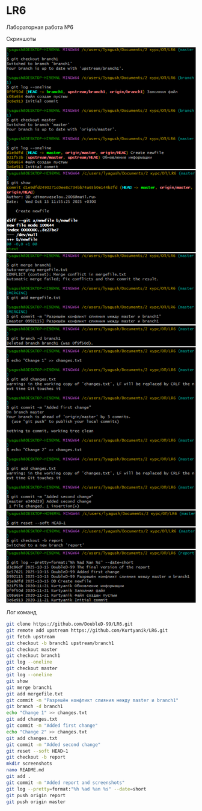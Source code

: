 # LR6
Лабораторная работа №6

Скриншоты

![](screenshots/console1.png)
![](screenshots/console2.png)
![](screenshots/console3.png)
![](screenshots/console4.png)
![](screenshots/console5.png)
![](screenshots/console6.png)
![](screenshots/console7.png)
![](screenshots/console8.png)

Лог команд
```bash
git clone https://github.com/DoubleD-99/LR6.git
git remote add upstream https://github.com/Kurtyanik/LR6.git
git fetch upstream
git checkout -b branch1 upstream/branch1
git checkout master
git checkout branch1
git log --oneline
git checkout master
git log --oneline
git show
git merge branch1
git add mergefile.txt
git commit -m "Разрешён конфликт слияния между master и branch1"
git branch -d branch1
echo "Change 1" >> changes.txt
git add changes.txt
git commit -m "Added first change"
echo "Change 2" >> changes.txt
git add changes.txt
git commit -m "Added second change"
git reset --soft HEAD~1
git checkout -b report
mkdir screenshots
nano README.md
git add .
git commit -m "Added report and screenshots"
git log --pretty=format:"%h %ad %an %s" --date=short
git push origin report
git push origin master
